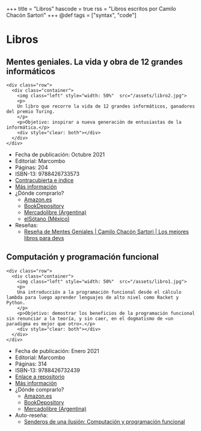 +++
title = "Libros"
hascode = true
rss = "Libros escritos por Camilo Chacón Sartori"
+++
@def tags = ["syntax", "code"]

# Libros

## Mentes geniales. La vida y obra de 12 grandes informáticos
~~~
<div class="row">
  <div class="container">
    <img class="left" style="width: 50%"  src="/assets/libro2.jpg">
    <p>
    Un libro que recorre la vida de 12 grandes informáticos, ganadores del premio Turing.
    </p>
    <p>Objetivo: inspirar a nueva generación de entusiastas de la informática.</p>
    <div style="clear: both"></div>      
  </div>
</div>
~~~
- Fecha de publicación: Octubre 2021
- Editorial: Marcombo
- Páginas: 204
- ISBN-13: 9788426733573
- [Contracubierta e índice](https://docdro.id/qL0gVl1)
- [Más información](https://www.marcombo.com/mentes-geniales-la-vida-y-obra-de-12-grandes-informaticos-9788426733573/)
- ¿Dónde comprarlo? 
  - [Amazon.es](https://www.amazon.es/Mentes-geniales-vida-grandes-informáticos/dp/8426733573)
  - [BookDepository](https://www.bookdepository.com/Mentes-geniales-La-vida-y-obra-de-12-grandes-inform%C3%A1ticos-Camilo-Chac%C3%B3n-Sartori/9788426733573?ref=grid-view&qid=1657898197787&sr=1-2)
   - [Mercadolibre (Argentina)](https://articulo.mercadolibre.com.ar/MLA-1104758713-libro-mentes-geniales-la-vida-de-12-grandes-informaticos-_JM#position=7&search_layout=stack&type=item&tracking_id=b0d83bf8-8344-4b41-996b-2ea090be7487)
   - [elSótano (México)](https://www.elsotano.com/libro/mentes-geniales-la-vida-y-obra-de-12-grandes-informaticos_10643946)
- Reseñas:
  - [Reseña de Mentes Geniales | Camilo Chacón Sartori | Los mejores libros para devs](https://youtu.be/fEgQzbhEvWc)

## Computación y programación funcional
~~~
<div class="row">
  <div class="container">
    <img class="left" style="width: 50%"  src="/assets/libro1.jpg">
    <p>
    Una introducción a la programación funcional desde el cálculo lambda para luego aprender lenguajes de alto nivel como Racket y Python.
    </p>
    <p>Objetivo: demostrar los beneficios de la programación funcional sin renunciar a la teoría, y sin caer, en el dogmatismo de «un paradigma es mejor que otro».</p>
    <div style="clear: both"></div>      
  </div>
</div>
~~~
- Fecha de publicación: Enero 2021
- Editorial: Marcombo
- Páginas: 314
- ISBN-13: 9788426732439
- [Enlace a repositorio](https://github.com/Marcombo/computacion-calculo-lambda-programacion-funcional)
- [Más información](https://www.marcombo.com/computacion-y-programacion-funcional-9788426732439/)
- ¿Dónde comprarlo? 
  - [Amazon.es](https://www.amazon.es/Computación-programación-funcional-Camilo-Sartori/dp/8426732437)
  - [BookDepository](https://www.bookdepository.com/Computaci%C3%B3n-y-programaci%C3%B3n-funcional-Camilo-Chac%C3%B3n-Sartori/9788426732439?ref=grid-view&qid=1657898221229&sr=1-1)
  - [Mercadolibre (Argentina)](https://articulo.mercadolibre.com.ar/MLA-915403108-libro-computacion-y-programacion-funcional-_JM)
- Auto-reseña:
  - [Senderos de una ilusión: Computación y programación funcional](https://youtu.be/MGu5sG4U2Vw)
